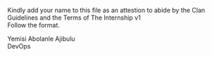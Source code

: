 
Kindly add your name to this file as an attestion to abide by the Clan Guidelines and the Terms of The Internship v1
<br/> Follow the format.<br/> 

Yemisi Abolanle Ajibulu<br/>
DevOps

